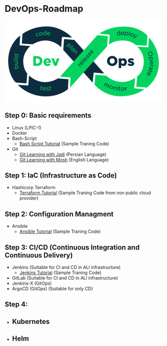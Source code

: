 # DevOps-Roadmap

<p align="center">
 <img alt="DevOps Logo" src="image/DevOps.png">
</p>

## Step 0: Basic requirements
- Linux (LPIC-1)
- Docker
- Bash-Script
    - [Bash Script Tutorial](https://github.com/ahmadalibagheri/bash-script-tutorial) (Sample Traning Code)
- Git
    - [Git Learning with Jadi](https://faradars.org/courses/fvgit9609-git-github-gitlab) (Persian Language) 
    - [Git Learning with Mosh](https://codewithmosh.com/p/the-ultimate-git-course) (English Language) 
## Step 1: IaC (Infrastructure as Code)
- Hashicorp Terraform 
    - [Terraform Tutorial](https://github.com/ahmadalibagheri/terraform-tutorial) (Sample Traning Code from non public cloud provider)

## Step 2: Configuration Managment
- Ansible
    - [Ansible Tutorial](https://github.com/ahmadalibagheri/ansible-tutorial) (Sample Traning Code)

## Step 3: CI/CD (Continuous Integration and Continuous Delivery)
- Jenkins (Suitable for CI and CD in ALl infrastructure)
    - [Jenkins Tutorial](https://github.com/ahmadalibagheri/jenkins-tutorial) (Sample Traning Code)
- GitLab (Suitable for CI and CD in ALl infrastructure)
- Jenkins-X (GitOps)
- ArgoCD (GitOps) (Suitable for only CD)
## Step 4:
- Kubernetes
    - 
- Helm
    - 
